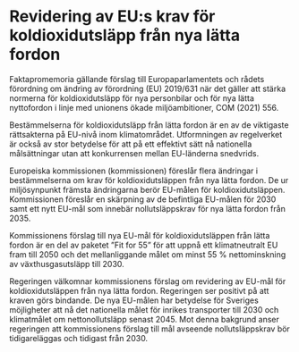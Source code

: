 # Revidering av EU:s krav för koldioxidutsläpp från nya lätta fordon

Faktapromemoria gällande förslag till Europaparlamentets och rådets förordning om ändring av förordning (EU) 2019/631 när det gäller att stärka normerna för koldioxidutsläpp för nya
personbilar och för nya lätta nyttofordon i linje med unionens ökade miljöambitioner, COM (2021\) 556\.

Bestämmelserna för koldioxidutsläpp från lätta fordon är en av de viktigaste rättsakterna på EU\-nivå inom klimatområdet. Utformningen av regelverket är också av stor betydelse för att på ett effektivt sätt nå nationella målsättningar utan att konkurrensen mellan EU\-länderna snedvrids.

Europeiska kommissionen (kommissionen) föreslår flera ändringar i bestämmelserna om krav för koldioxidutsläppen från nya lätta fordon. De ur miljösynpunkt främsta ändringarna berör EU\-målen för koldioxidutsläppen. Kommissionen föreslår en skärpning av de befintliga EU\-målen för 2030 samt ett nytt EU\-mål som innebär nollutsläppskrav för nya lätta fordon från 2035\.

Kommissionens förslag till nya EU\-mål för koldioxidutsläppen från lätta
fordon är en del av paketet ”Fit for 55” för att uppnå ett klimatneutralt EU fram till 2050 och det mellanliggande målet om minst 55 % nettominskning av växthusgasutsläpp till 2030\.

Regeringen välkomnar kommissionens förslag om revidering av EU\-mål för koldioxidutsläppen från nya lätta fordon. Regeringen ser positivt på att kraven görs bindande. De nya EU\-målen har betydelse för Sveriges möjligheter att nå det nationella målet för inrikes transporter till 2030 och klimatmålet om nettonollutsläpp senast 2045\. Mot denna bakgrund anser regeringen att kommissionens förslag till mål avseende nollutsläppskrav bör tidigareläggas och tidigast från 2030\.
